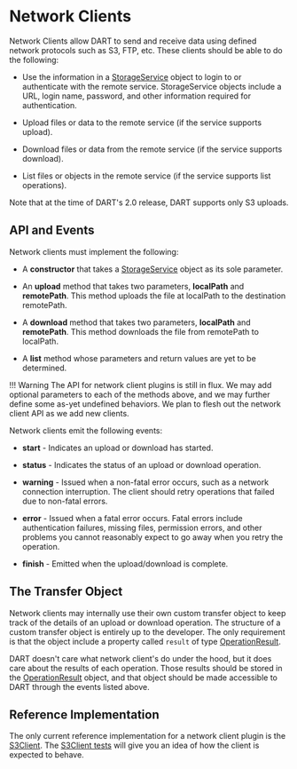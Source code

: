 # Network Clients

Network Clients allow DART to send and receive data using defined network protocols such as S3, FTP, etc. These clients should be able to do the following:

* Use the information in a [StorageService](https://aptrust.github.io/dart/StorageService.html) object to login to or authenticate with the remote service. StorageService objects include a URL, login name, password, and other information required for authentication.

* Upload files or data to the remote service (if the service supports upload).

* Download files or data from the remote service (if the service supports download).

* List files or objects in the remote service (if the service supports list operations).

Note that at the time of DART's 2.0 release, DART supports only S3 uploads.

## API and Events

Network clients must implement the following:

* A __constructor__ that takes a [StorageService](https://aptrust.github.io/dart/StorageService.html) object as its sole parameter.

* An __upload__ method that takes two parameters, __localPath__ and __remotePath__. This method uploads the file at localPath to the destination remotePath.

* A __download__ method that takes two parameters, __localPath__ and __remotePath__. This method downloads the file from remotePath to localPath.

* A __list__ method whose parameters and return values are yet to be determined.

!!! Warning
    The API for network client plugins is still in flux. We may add optional parameters to each of the methods above, and we may further define some as-yet undefined behaviors. We plan to flesh out the network client API as we add new clients.

Network clients emit the following events:

* __start__ - Indicates an upload or download has started.

* __status__ - Indicates the status of an upload or download operation.

* __warning__ - Issued when a non-fatal error occurs, such as a network connection interruption. The client should retry operations that failed due to non-fatal errors.

* __error__ - Issued when a fatal error occurs. Fatal errors include authentication failures, missing files, permission errors, and other problems you cannot reasonably expect to go away when you retry the operation.

* __finish__ - Emitted when the upload/download is complete.

## The Transfer Object

Network clients may internally use their own custom transfer object to keep track of the details of an upload or download operation. The structure of a custom transfer object is entirely up to the developer. The only requirement is that the object include a property called `result` of type [OperationResult](https://aptrust.github.io/dart/OperationResult.html).

DART doesn't care what network client's do under the hood, but it does care about the results of each operation. Those results should be stored in the [OperationResult](https://aptrust.github.io/dart/OperationResult.html) object, and that object should be made accessible to DART through the events listed above.

## Reference Implementation

The only current reference implementation for a network client plugin is the [S3Client](https://github.com/APTrust/dart/blob/master/plugins/network/s3_client.js). The [S3Client tests](https://github.com/APTrust/dart/blob/master/plugins/network/s3_client.test.js) will give you an idea of how the client is expected to behave.

